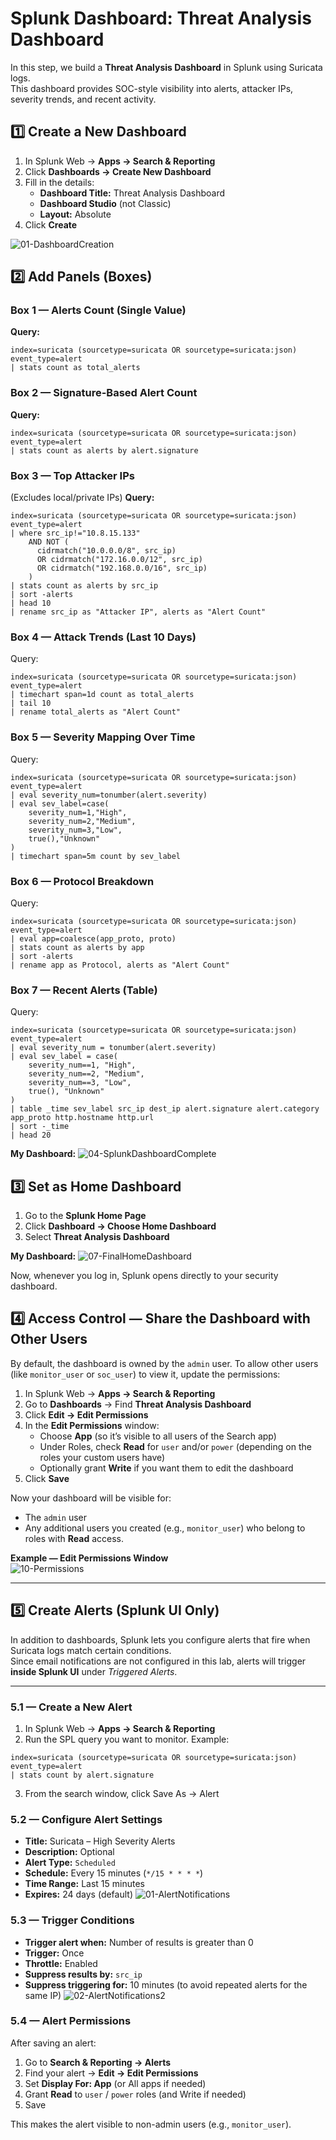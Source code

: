 # Splunk Dashboard: Threat Analysis Dashboard  

In this step, we build a **Threat Analysis Dashboard** in Splunk using Suricata logs.  
This dashboard provides SOC-style visibility into alerts, attacker IPs, severity trends, and recent activity.  

## 1️⃣ Create a New Dashboard  

1. In Splunk Web → **Apps → Search & Reporting**  
2. Click **Dashboards → Create New Dashboard**  
3. Fill in the details:  
   - **Dashboard Title:** Threat Analysis Dashboard  
   - **Dashboard Studio** (not Classic)  
   - **Layout:** Absolute  
4. Click **Create**

![01-DashboardCreation](https://github.com/user-attachments/assets/8ef1c91b-3f13-407c-8367-525d8241f527)


## 2️⃣ Add Panels (Boxes)  

### Box 1 — Alerts Count (Single Value)  
**Query:**  
```spl
index=suricata (sourcetype=suricata OR sourcetype=suricata:json) event_type=alert
| stats count as total_alerts
```

### Box 2 — Signature-Based Alert Count
**Query:**
```spl
index=suricata (sourcetype=suricata OR sourcetype=suricata:json) event_type=alert
| stats count as alerts by alert.signature
```

### Box 3 — Top Attacker IPs
(Excludes local/private IPs)
**Query:**
```spl
index=suricata (sourcetype=suricata OR sourcetype=suricata:json) event_type=alert
| where src_ip!="10.8.15.133"
    AND NOT (
      cidrmatch("10.0.0.0/8", src_ip)
      OR cidrmatch("172.16.0.0/12", src_ip)
      OR cidrmatch("192.168.0.0/16", src_ip)
    )
| stats count as alerts by src_ip
| sort -alerts
| head 10
| rename src_ip as "Attacker IP", alerts as "Alert Count"
```

### Box 4 — Attack Trends (Last 10 Days)
Query:
```spl
index=suricata (sourcetype=suricata OR sourcetype=suricata:json) event_type=alert
| timechart span=1d count as total_alerts
| tail 10
| rename total_alerts as "Alert Count"
```

### Box 5 — Severity Mapping Over Time
Query:
```spl
index=suricata (sourcetype=suricata OR sourcetype=suricata:json) event_type=alert
| eval severity_num=tonumber(alert.severity)
| eval sev_label=case(
    severity_num=1,"High",
    severity_num=2,"Medium",
    severity_num=3,"Low",
    true(),"Unknown"
)
| timechart span=5m count by sev_label
```

### Box 6 — Protocol Breakdown
Query:
```spl
index=suricata (sourcetype=suricata OR sourcetype=suricata:json) event_type=alert
| eval app=coalesce(app_proto, proto)
| stats count as alerts by app
| sort -alerts
| rename app as Protocol, alerts as "Alert Count"
```

### Box 7 — Recent Alerts (Table)
Query:
```spl
index=suricata (sourcetype=suricata OR sourcetype=suricata:json) event_type=alert
| eval severity_num = tonumber(alert.severity)
| eval sev_label = case(
    severity_num==1, "High",
    severity_num==2, "Medium",
    severity_num==3, "Low",
    true(), "Unknown"
)
| table _time sev_label src_ip dest_ip alert.signature alert.category app_proto http.hostname http.url
| sort -_time
| head 20
```

**My Dashboard:**
![04-SplunkDashboardComplete](https://github.com/user-attachments/assets/f63d0283-c5fa-4d7a-876a-b359ccb0dbc5)


## 3️⃣ Set as Home Dashboard
1. Go to the **Splunk Home Page**
2. Click **Dashboard → Choose Home Dashboard**
3. Select **Threat Analysis Dashboard**

**My Dashboard:**
![07-FinalHomeDashboard](https://github.com/user-attachments/assets/a58251e4-cc4e-45c5-8313-609cd8e00e35)

Now, whenever you log in, Splunk opens directly to your security dashboard.

## 4️⃣ Access Control — Share the Dashboard with Other Users  

By default, the dashboard is owned by the `admin` user. To allow other users (like `monitor_user` or `soc_user`) to view it, update the permissions:  

1. In Splunk Web → **Apps → Search & Reporting**  
2. Go to **Dashboards** → Find **Threat Analysis Dashboard**  
3. Click **Edit → Edit Permissions**  
4. In the **Edit Permissions** window:  
   - Choose **App** (so it’s visible to all users of the Search app)  
   - Under Roles, check **Read** for `user` and/or `power` (depending on the roles your custom users have)  
   - Optionally grant **Write** if you want them to edit the dashboard  
5. Click **Save**  

Now your dashboard will be visible for:  
- The `admin` user  
- Any additional users you created (e.g., `monitor_user`) who belong to roles with **Read** access.  

**Example — Edit Permissions Window**  
![10-Permissions](https://github.com/user-attachments/assets/f803c244-e33c-4246-bd17-8cb163becbd4)
 

---

## 5️⃣ Create Alerts (Splunk UI Only)  

In addition to dashboards, Splunk lets you configure alerts that fire when Suricata logs match certain conditions.  
Since email notifications are not configured in this lab, alerts will trigger **inside Splunk UI** under *Triggered Alerts*.  

---

### 5.1 — Create a New Alert  

1. In Splunk Web → **Apps → Search & Reporting**  
2. Run the SPL query you want to monitor. Example:  

```spl
index=suricata (sourcetype=suricata OR sourcetype=suricata:json) event_type=alert
| stats count by alert.signature
```
3. From the search window, click Save As → Alert

### 5.2 — Configure Alert Settings
- **Title:** Suricata – High Severity Alerts
- **Description:** Optional
- **Alert Type:** `Scheduled`
- **Schedule:** Every 15 minutes (`*/15 * * * *`)
- **Time Range:** Last 15 minutes
- **Expires:** 24 days (default)
![01-AlertNotifications](https://github.com/user-attachments/assets/51d30926-3c59-4b63-b2e1-f12f8e545e73)


### 5.3 — Trigger Conditions
- **Trigger alert when:** Number of results is greater than 0
- **Trigger:** Once
- **Throttle:** Enabled
- **Suppress results by:** `src_ip`
- **Suppress triggering for:** 10 minutes (to avoid repeated alerts for the same IP)
![02-AlertNotifications2](https://github.com/user-attachments/assets/4eaf8ba0-8376-4f81-905a-df40c16f6bfb)


### 5.4 — Alert Permissions  

After saving an alert:  
1. Go to **Search & Reporting → Alerts**  
2. Find your alert → **Edit → Edit Permissions**  
3. Set **Display For: App** (or All apps if needed)  
4. Grant **Read** to `user` / `power` roles (and Write if needed)  
5. Save  

This makes the alert visible to non-admin users (e.g., `monitor_user`).  

